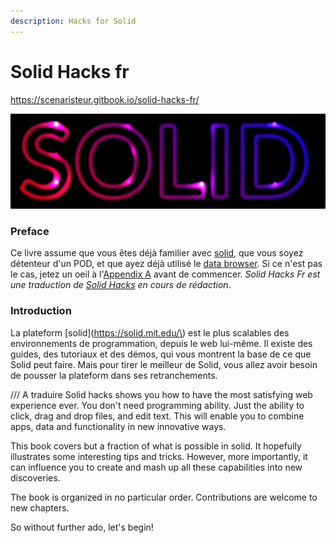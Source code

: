 ```yaml
---
description: Hacks for Solid
---
```


# Solid Hacks fr

https://scenaristeur.gitbook.io/solid-hacks-fr/

![](.gitbook/assets/solid-neon%20%281%29.png)

### Preface

Ce livre assume que vous êtes déjà familier avec [solid](https://solid.mit.edu/), que vous soyez détenteur d'un POD, et que ayez déjà utilisé le [data browser](https://github.com/solid/userguide).
Si ce n'est pas le cas, jetez un oeil à l'[Appendix A](https://solid.gitbook.io/solid-hacks/appendices/appendix-a-solid-resources) avant de commencer. _Solid Hacks Fr est une traduction de [Solid Hacks](https://solid.gitbook.io/solid-hacks/) en cours de rédaction_.


### Introduction

La plateform [solid](https://solid.mit.edu/\) est le plus scalables des environnements de programmation, depuis le web lui-même. Il existe des guides, des tutoriaux et des démos, qui vous montrent la base de ce que Solid peut faire. Mais pour tirer le meilleur de Solid, vous allez avoir besoin de pousser la plateform dans ses retranchements.


/// A traduire
Solid hacks shows you how to have the most satisfying web experience ever.  You don't need programming ability.  Just the ability to click, drag and drop files, and edit text.  This will enable you to combine apps, data and functionality in new innovative ways.

This book covers but a fraction of what is possible in solid.  It hopefully illustrates some interesting tips and tricks.  However, more importantly, it can influence you to create and mash up all these capabilities into new discoveries.

The book is organized in no particular order.  Contributions are welcome to new chapters.  

So without further ado, let's begin!
